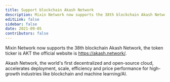 ```yaml
---
title: Support blockchain Akash Network
description: Mixin Network now supports the 38th blockchain Akash Network.
editLink: false
sidebar: false
date: 2021-09-05
contributors: false
---
```


Mixin Network now supports the 38th blockchain Akash Network, the token ticker is AKT the official website is https://akash.network/.

Akash Network, the world's first decentralized and open-source cloud, accelerates deployment, scale, efficiency and price performance for high-growth industries like blockchain and machine learning/AI.
